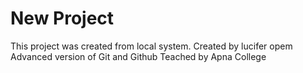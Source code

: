 # New Project

This project was created from local system.
Created by lucifer opem
Advanced version of Git and Github
Teached by Apna College